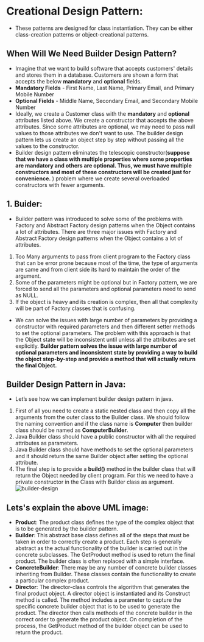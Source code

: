 # Creational Design Pattern: 
- These patterns are designed for class instantiation. They can be either class-creation patterns or object-creational patterns.
## When Will We Need Builder Design Pattern?
- Imagine that we want to build software that accepts customers' details and stores them in a database. Customers are shown a form that accepts the below **mandatory** and **optional** fields.
- **Mandatory Fields** - First Name, Last Name, Primary Email, and Primary Mobile Number
- **Optional Fields** - Middle Name, Secondary Email, and Secondary Mobile Number
- Ideally, we create a Customer class with the **mandatory** and **optional** attributes listed above. We create a constructor that accepts the above attributes. Since some attributes are optional, we may need to pass null values to those attributes we don't want to use. The builder design pattern lets us create an object step by step without passing all the values to the constructor.
- Builder design pattern eliminates the telescopic constructor(**suppose that we have a class with multiple properties where some properties are mandatory and others are optional. Thus, we must have multiple constructors and most of these constructors will be created just for convenience.** ) problem where we create several overloaded constructors with fewer arguments.

## 1. Buider:
- Builder pattern was introduced to solve some of the problems with Factory and Abstract Factory design patterns when the Object contains a lot of attributes. There are three major issues with Factory and Abstract Factory design patterns when the Object contains a lot of attributes.
1. Too Many arguments to pass from client program to the Factory class that can be error prone because most of the time, the type of arguments are same and from client side its hard to maintain the order of the argument.
2. Some of the parameters might be optional but in Factory pattern, we are forced to send all the parameters and optional parameters need to send as NULL.
3. If the object is heavy and its creation is complex, then all that complexity will be part of Factory classes that is confusing.

- We can solve the issues with large number of parameters by providing a constructor with required parameters and then different setter methods to set the optional parameters. The problem with this approach is that the Object state will be inconsistent until unless all the attributes are set explicitly. **Builder pattern solves the issue with large number of optional parameters and inconsistent state by providing a way to build the object step-by-step and provide a method that will actually return the final Object.**

## Builder Design Pattern in Java:
- Let’s see how we can implement builder design pattern in java.
1. First of all you need to create a static nested class and then copy all the arguments from the outer class to the Builder class. We should follow the naming convention and if the class name is **Computer** then builder class should be named as **ComputerBuilder**.
2. Java Builder class should have a public constructor with all the required attributes as parameters.
3. Java Builder class should have methods to set the optional parameters and it should return the same Builder object after setting the optional attribute.
4. The final step is to provide a **build()** method in the builder class that will return the Object needed by client program. For this we need to have a private constructor in the Class with Builder class as argument.
![builder-design](https://github.com/NourhanSaeed707/Design-pattern/assets/64387352/271be5e0-99d2-49e0-a6df-07c6833fbd48)

## Lets's explain the above UML image:
- **Product**: The product class defines the type of the complex object that is to be generated by the builder pattern.
- **Builder**: This abstract base class defines all of the steps that must be taken in order to correctly create a product. Each step is generally abstract as the actual functionality of the builder is carried out in the concrete subclasses. The GetProduct method is used to return the final product. The builder class is often replaced with a simple interface.
- **ConcreteBuilder**: There may be any number of concrete builder classes inheriting from Builder. These classes contain the functionality to create a particular complex product.
- **Director**: The director-class controls the algorithm that generates the final product object. A director object is instantiated and its Construct method is called. The method includes a parameter to capture the specific concrete builder object that is to be used to generate the product. The director then calls methods of the concrete builder in the correct order to generate the product object. On completion of the process, the GetProduct method of the builder object can be used to return the product.


